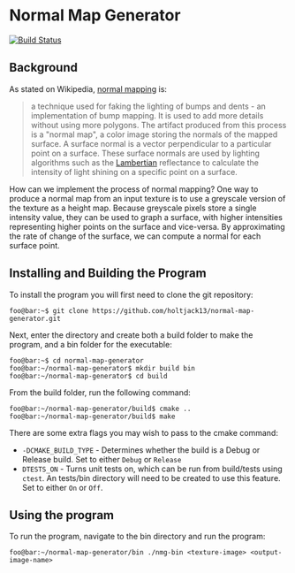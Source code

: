 # Normal Map Generator

[![Build Status](https://travis-ci.org/holtjack13/normal-map-generator.svg?branch=master)](https://travis-ci.org/holtjack13/normal-map-generator)

## Background
As stated on Wikipedia, [normal mapping][1] is:
> a technique used for faking the lighting of bumps and dents - an 
> implementation of bump mapping. It is used to add more details without
> using more polygons.
The artifact produced from this process is a "normal map", a color image storing
the normals of the mapped surface. A surface normal is a vector perpendicular
to a particular point on a surface. These surface normals are used by lighting
algorithms such as the [Lambertian][2] reflectance to calculate the intensity of
light shining on a specific point on a surface.

How can we implement the process of normal mapping? One way to produce a normal
map from an input texture is to use a greyscale version of the texture as a
height map. Because greyscale pixels store a single intensity value, they can
be used to graph a surface, with higher intensities representing higher points
on the surface and vice-versa. By approximating the rate of change of the surface,
we can compute a normal for each surface point. 

## Installing and Building the Program
To install the program you will first need to clone the git repository:
```console
foo@bar:~$ git clone https://github.com/holtjack13/normal-map-generator.git
```
Next, enter the directory and create both a build folder to make 
the program, and a bin folder for the executable:
```console
foo@bar:~$ cd normal-map-generator
foo@bar:~/normal-map-generator$ mkdir build bin
foo@bar:~/normal-map-generator$ cd build
```
From the build folder, run the following command:
```console
foo@bar:~/normal-map-generator/build$ cmake ..
foo@bar:~/normal-map-generator/build$ make 
```
There are some extra flags you may wish to pass to the cmake command:
- `-DCMAKE_BUILD_TYPE` - Determines whether the build is a Debug or Release build. Set to either `Debug` or `Release`
- `DTESTS_ON` - Turns unit tests on, which can be run from build/tests using `ctest`. An tests/bin directory will need to be created to use this feature. Set to either `On` or `Off`.

## Using the program
To run the program, navigate to the bin directory and run the program:
```console
foo@bar:~/normal-map-generator/bin ./nmg-bin <texture-image> <output-image-name>
```
[1]: https://en.wikipedia.org/wiki/Normal_mapping 
[2]: https://en.wikipedia.org/wiki/Lambertian_reflectance
